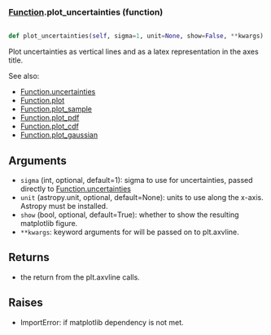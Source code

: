### [Function](Function.md).plot_uncertainties (function)


```py

def plot_uncertainties(self, sigma=1, unit=None, show=False, **kwargs)

```



Plot uncertainties as vertical lines and as a latex representation in
the axes title.

See also:

* [Function.uncertainties](Function.uncertainties.md)
* [Function.plot](Function.plot.md)
* [Function.plot_sample](Function.plot_sample.md)
* [Function.plot_pdf](Function.plot_pdf.md)
* [Function.plot_cdf](Function.plot_cdf.md)
* [Function.plot_gaussian](Function.plot_gaussian.md)

Arguments
------------
* `sigma` (int, optional, default=1): sigma to use for uncertainties,
    passed directly to [Function.uncertainties](Function.uncertainties.md)
* `unit` (astropy.unit, optional, default=None): units to use along
    the x-axis.  Astropy must be installed.
* `show` (bool, optional, default=True): whether to show the resulting
    matplotlib figure.
* `**kwargs`: keyword arguments for will be passed on to plt.axvline.

Returns
--------
* the return from the plt.axvline calls.

Raises
--------
* ImportError: if matplotlib dependency is not met.

